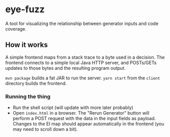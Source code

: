 # eye-fuzz
A tool for visualizing the relationship between generator inputs and code coverage.

## How it works
A simple frontend maps from a stack trace to a byte used in a decision. The frontend connects to a simple local
Java HTTP server, and POSTs/GETs updates to those bytes and the resulting program output.

`mvn package` builds a fat JAR to run the server. `yarn start` from the `client` directory builds the frontend.

### Running the thing
- Run the shell script (will update with more later probably)
- Open `index.html` in a browser. The "Rerun Generator" button will perform a POST request with the data in the
  input fields as payload. Changes to the EI map should appear automatically in the frontend (you may need to scroll
  down a bit).
